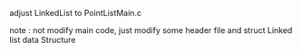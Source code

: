 adjust LinkedList to PointListMain.c 

note : not modify main code, just modify some header file and struct Linked list data Structure
